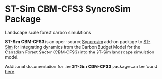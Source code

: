 # ST-Sim CBM-CFS3 SyncroSim Package

Landscape scale forest carbon simulations

**ST-Sim CBM-CFS3** is an open-source <a href="https://syncrosim.com/download/" target="_blank">Syncrosim</a> add-on package to <a href="http://docs.stsim.net" target="_blank">ST-Sim</a> for integrating dynamics from the Carbon Budget Model for the Canadian Forest Sector (CBM-CFS3) into the ST-Sim landscape simulation model.

Additional documentation for the **ST-Sim CBM-CFS3** package can be found <a href="https://apexrms.github.io/stsimcbmcfs3/">here</a>.
